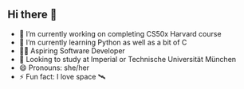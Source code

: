 ## Hi there 👋

- 🔭 I’m currently working on completing CS50x Harvard course
- 🌱 I’m currently learning Python as well as a bit of C
- 🧑‍💻 Aspiring Software Developer
- 🏫 Looking to study at Imperial or Technische Universität München
- 😄 Pronouns: she/her
- ⚡ Fun fact: I love space 🛰️
